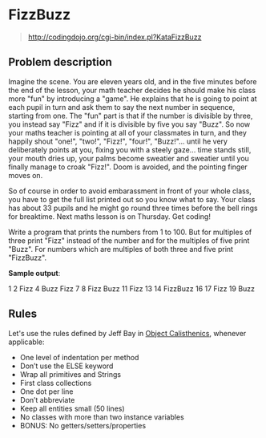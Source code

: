 # FizzBuzz

> http://codingdojo.org/cgi-bin/index.pl?KataFizzBuzz

## Problem description

Imagine the scene. You are eleven years old, and in the five minutes before the end of the lesson, your math teacher decides he should make his class more "fun" by introducing a "game". He explains that he is going to point at each pupil in turn and ask them to say the next number in sequence, starting from one. The "fun" part is that if the number is divisible by three, you instead say "Fizz" and if it is divisible by five you say "Buzz". So now your maths teacher is pointing at all of your classmates in turn, and they happily shout "one!", "two!", "Fizz!", "four!", "Buzz!"... until he very deliberately points at you, fixing you with a steely gaze... time stands still, your mouth dries up, your palms become sweatier and sweatier until you finally manage to croak "Fizz!". Doom is avoided, and the pointing finger moves on.

So of course in order to avoid embarassment in front of your whole class, you have to get the full list printed out so you know what to say. Your class has about 33 pupils and he might go round three times before the bell rings for breaktime. Next maths lesson is on Thursday. Get coding!

Write a program that prints the numbers from 1 to 100. But for multiples of three print "Fizz" instead of the number and for the multiples of five print "Buzz". For numbers which are multiples of both three and five print "FizzBuzz".

**Sample output**:

1
2
Fizz
4
Buzz
Fizz
7
8
Fizz
Buzz
11
Fizz
13
14
FizzBuzz
16
17
Fizz
19
Buzz

## Rules

Let's use the rules defined by Jeff Bay in [Object Calisthenics](https://www.cs.helsinki.fi/u/luontola/tdd-2009/ext/ObjectCalisthenics.pdf), whenever applicable:
* One level of indentation per method
* Don’t use the ELSE keyword
* Wrap all primitives and Strings
* First class collections
* One dot per line
* Don’t abbreviate
* Keep all entities small (50 lines)
* No classes with more than two instance variables
* BONUS: No getters/setters/properties